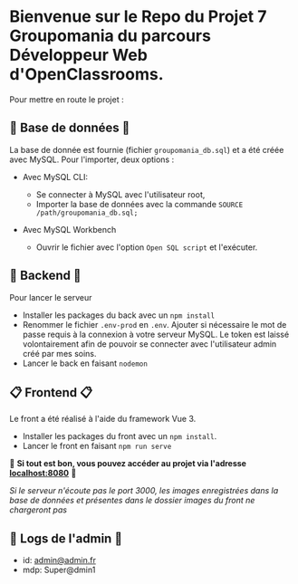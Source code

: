# Bienvenue sur le Repo du Projet 7 Groupomania du parcours Développeur Web d'OpenClassrooms.

Pour mettre en route le projet :


##  :floppy_disk: Base de données :floppy_disk:

La base de donnée est fournie (fichier `groupomania_db.sql`) et a été créée avec MySQL. Pour l'importer, deux options : 

 - Avec MySQL CLI:
	 - Se connecter à MySQL avec l'utilisateur root,
	 - Importer la base de données  avec la commande `SOURCE /path/groupomania_db.sql;` 
 
 
 - Avec MySQL Workbench
	 - Ouvrir le fichier avec l'option `Open SQL script` et l'exécuter.

## :file_folder: Backend :file_folder:

Pour lancer le serveur

 - Installer les packages du back avec un `npm install`
 - Renommer le fichier `.env-prod` en `.env`. Ajouter si nécessaire le mot de passe requis à la connexion à votre  serveur MySQL. Le token est laissé volontairement afin de pouvoir se connecter avec l'utilisateur admin créé par mes soins.
 - Lancer le back en faisant `nodemon`

## :clipboard:  Frontend :clipboard:

Le front a été réalisé à l'aide du framework Vue 3. 

 - Installer les packages du front avec un `npm install`.
 - Lancer le front en faisant `npm run serve`
 
 :clap: **Si tout est bon, vous pouvez accéder au projet via l'adresse [localhost:8080](http://localhost:8080/#/)** :clap:
 
 *Si le serveur n'écoute pas le port 3000, les images enregistrées dans la base de données et présentes dans le dossier images du front ne chargeront pas*

 ##  :eyes: Logs de l'admin :eyes:

 - id:  admin@admin.fr
 - mdp: Super@dmin1

